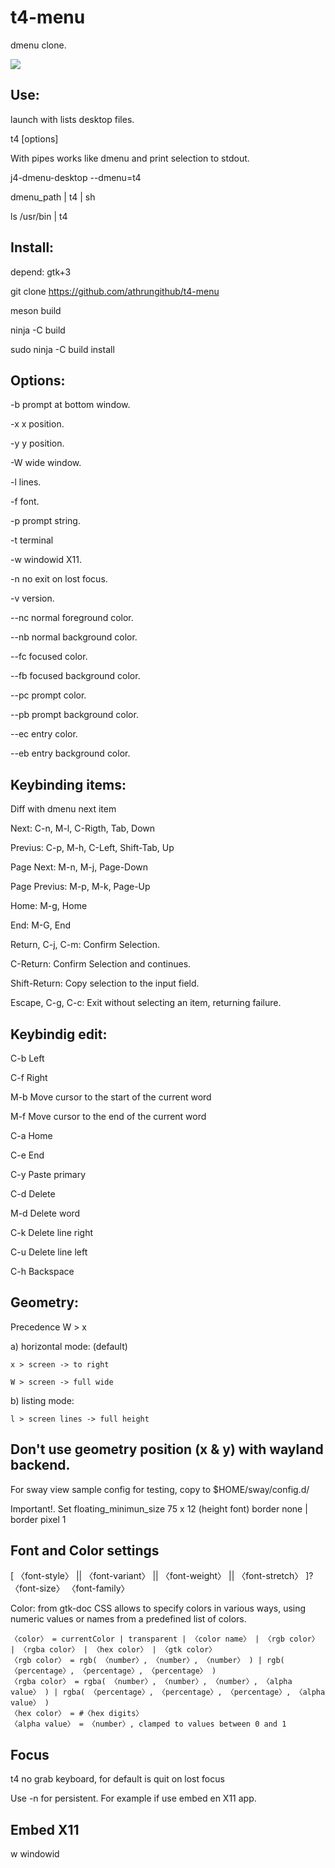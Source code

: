 # t4-menu
dmenu clone.

![](https://i.imgur.com/29FEPAa.png)

## Use:
launch with lists desktop files.

t4 [options]

With pipes works like dmenu and print selection to stdout.

j4-dmenu-desktop --dmenu=t4

dmenu_path | t4 | sh

ls /usr/bin | t4

## Install:
depend: gtk+3

git clone https://github.com/athrungithub/t4-menu

meson build

ninja -C build

sudo ninja -C build install

## Options:
  -b    prompt at bottom window.

  -x    x position.

  -y    y position.

  -W    wide window.

  -l    lines.

  -f    font.

  -p    prompt string.

  -t    terminal

  -w    windowid X11.

  -n    no exit on lost focus.

  -v    version.

  --nc  normal foreground color.

  --nb  normal background color.

  --fc  focused color.

  --fb  focused background color.

  --pc  prompt color.

  --pb  prompt background color.

  --ec  entry color.

  --eb  entry background color.


## Keybinding items:
  Diff with dmenu <tab> next item

  Next: C-n, M-l, C-Rigth, Tab, Down

  Previus: C-p, M-h, C-Left, Shift-Tab, Up

  Page Next: M-n, M-j, Page-Down

  Page Previus: M-p, M-k, Page-Up

  Home: M-g, Home

  End: M-G, End

  Return, C-j, C-m: Confirm Selection.

  C-Return: Confirm Selection and continues.

  Shift-Return: Copy selection to the input field.

  Escape, C-g, C-c: Exit without selecting an item, returning failure.
## Keybindig edit:
  C-b Left

  C-f Right

  M-b Move cursor to the start of the current word

  M-f Move cursor to the end of the current word

  C-a Home

  C-e End

  C-y Paste primary

  C-d Delete

  M-d Delete word

  C-k Delete line right

  C-u Delete line left

  C-h Backspace

## Geometry:
  Precedence W > x

  a) horizontal mode: (default)

    x > screen -> to right

    W > screen -> full wide

  b) listing mode:

    l > screen lines -> full height

## Don't use geometry position (x & y) with wayland backend.
  For sway view sample config for testing, copy to $HOME/sway/config.d/

  Important!. Set floating_minimun_size  75 x 12 (height font)
                  border none | border pixel 1

## Font and Color settings
  [ 〈font-style〉 || 〈font-variant〉 || 〈font-weight〉 || 〈font-stretch〉 ]? 〈font-size〉 〈font-family〉

  Color:
    from gtk-doc
    CSS allows to specify colors in various ways, using numeric values or names from a predefined list of colors.

    〈color〉 = currentColor | transparent | 〈color name〉 | 〈rgb color〉 | 〈rgba color〉 | 〈hex color〉 | 〈gtk color〉
    〈rgb color〉 = rgb( 〈number〉, 〈number〉, 〈number〉 ) | rgb( 〈percentage〉, 〈percentage〉, 〈percentage〉 )
    〈rgba color〉 = rgba( 〈number〉, 〈number〉, 〈number〉, 〈alpha value〉 ) | rgba( 〈percentage〉, 〈percentage〉, 〈percentage〉, 〈alpha value〉 )
    〈hex color〉 = #〈hex digits〉
    〈alpha value〉 = 〈number〉, clamped to values between 0 and 1

## Focus
  t4 no grab keyboard, for default is quit on lost focus

  Use -n for persistent. For example if use embed en X11 app.

## Embed X11
  w  windowid
